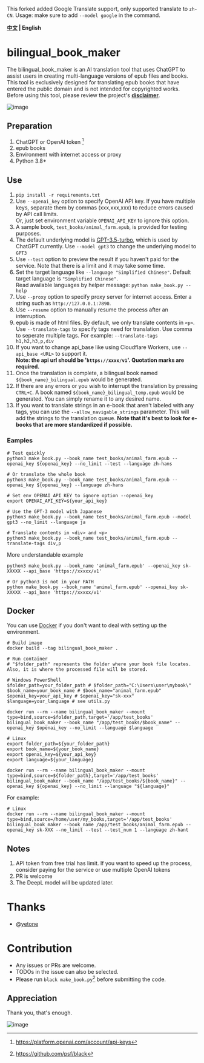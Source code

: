 This forked added Google Translate support, only supported translate to `zh-CN`.
Usage: make sure to add `--model google` in the command.


**[中文](./README-CN.md) | English**

# bilingual_book_maker
The bilingual_book_maker is an AI translation tool that uses ChatGPT to assist users in creating multi-language versions of epub files and books. This tool is exclusively designed for translating epub books that have entered the public domain and is not intended for copyrighted works. Before using this tool, please review the project's **[disclaimer](./disclaimer.md)**.

![image](https://user-images.githubusercontent.com/15976103/222317531-a05317c5-4eee-49de-95cd-04063d9539d9.png)


## Preparation

1. ChatGPT or OpenAI token [^token]
2. epub books
3. Environment with internet access or proxy
4. Python 3.8+

## Use

1. `pip install -r requirements.txt`
2. Use `--openai_key` option to specify OpenAI API key. If you have multiple keys, separate them by commas (xxx,xxx,xxx) to reduce errors caused by API call limits.  
   Or, just set environment variable `OPENAI_API_KEY` to ignore this option.
3. A sample book, `test_books/animal_farm.epub`, is provided for testing purposes.
4. The default underlying model is [GPT-3.5-turbo](https://openai.com/blog/introducing-chatgpt-and-whisper-apis), which is used by ChatGPT currently. Use `--model gpt3` to change the underlying model to `GPT3`
5. Use `--test` option to preview the result if you haven't paid for the service. Note that there is a limit and it may take some time.
6. Set the target language like `--language "Simplified Chinese"`. Default target language is `"Simplified Chinese"`.  
   Read available languages by helper message: `python make_book.py --help`
7. Use `--proxy` option to specify proxy server for internet access. Enter a string such as `http://127.0.0.1:7890`.
8. Use `--resume` option to manually resume the process after an interruption.
9. epub is made of html files. By default, we only translate contents in `<p>`.
   Use `--translate-tags` to specify tags need for translation. Use comma to seperate multiple tags. For example:
   `--translate-tags h1,h2,h3,p,div`
10. If you want to change api_base like using Cloudflare Workers, use `--api_base <URL>` to support it.  
   **Note: the api url should be '`https://xxxx/v1`'. Quotation marks are required.**
11. Once the translation is complete, a bilingual book named `${book_name}_bilingual.epub` would be generated.
12. If there are any errors or you wish to interrupt the translation by pressing `CTRL+C`. A book named `${book_name}_bilingual_temp.epub` would be generated. You can simply rename it to any desired name.
13. If you want to translate strings in an e-book that aren't labeled with any tags, you can use the `--allow_navigable_strings` parameter. This will add the strings to the translation queue. **Note that it's best to look for e-books that are more standardized if possible.**

### Eamples

```shell
# Test quickly
python3 make_book.py --book_name test_books/animal_farm.epub --openai_key ${openai_key} --no_limit --test --language zh-hans

# Or translate the whole book
python3 make_book.py --book_name test_books/animal_farm.epub --openai_key ${openai_key} --language zh-hans

# Set env OPENAI_API_KEY to ignore option --openai_key
export OPENAI_API_KEY=${your_api_key}

# Use the GPT-3 model with Japanese
python3 make_book.py --book_name test_books/animal_farm.epub --model gpt3 --no_limit --language ja

# Translate contents in <div> and <p>
python3 make_book.py --book_name test_books/animal_farm.epub --translate-tags div,p
```

More understandable example
```shell
python3 make_book.py --book_name 'animal_farm.epub' --openai_key sk-XXXXX --api_base 'https://xxxxx/v1'

# Or python3 is not in your PATH
python make_book.py --book_name 'animal_farm.epub' --openai_key sk-XXXXX --api_base 'https://xxxxx/v1'
```

## Docker

You can use [Docker](https://www.docker.com/) if you don't want to deal with setting up the environment.

```shell
# Build image
docker build --tag bilingual_book_maker .

# Run container
# "$folder_path" represents the folder where your book file locates. Also, it is where the processed file will be stored.

# Windows PowerShell
$folder_path=your_folder_path # $folder_path="C:\Users\user\mybook\"
$book_name=your_book_name # $book_name="animal_farm.epub"
$openai_key=your_api_key # $openai_key="sk-xxx"
$language=your_language # see utils.py

docker run --rm --name bilingual_book_maker --mount type=bind,source=$folder_path,target='/app/test_books' bilingual_book_maker --book_name "/app/test_books/$book_name" --openai_key $openai_key --no_limit --language $language

# Linux
export folder_path=${your_folder_path}
export book_name=${your_book_name}
export openai_key=${your_api_key}
export language=${your_language}

docker run --rm --name bilingual_book_maker --mount type=bind,source=${folder_path},target='/app/test_books' bilingual_book_maker --book_name "/app/test_books/${book_name}" --openai_key ${openai_key} --no_limit --language "${language}"
```

For example:

```shell
# Linux
docker run --rm --name bilingual_book_maker --mount type=bind,source=/home/user/my_books,target='/app/test_books' bilingual_book_maker --book_name /app/test_books/animal_farm.epub --openai_key sk-XXX --no_limit --test --test_num 1 --language zh-hant
```

## Notes

1. API token from free trial has limit. If you want to speed up the process, consider paying for the service or use multiple OpenAI tokens
2. PR is welcome
3. The DeepL model will be updated later.

# Thanks

- @[yetone](https://github.com/yetone)

# Contribution

- Any issues or PRs are welcome.
- TODOs in the issue can also be selected.
- Please run `black make_book.py`[^black] before submitting the code.

## Appreciation

Thank you, that's enough.

![image](https://user-images.githubusercontent.com/15976103/222407199-1ed8930c-13a8-402b-9993-aaac8ee84744.png)

[^token]: https://platform.openai.com/account/api-keys
[^black]: https://github.com/psf/black
